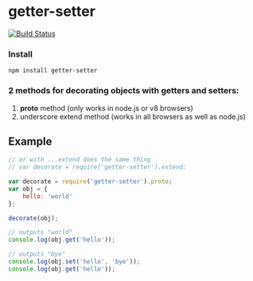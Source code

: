 # getter-setter

[![Build Status](https://secure.travis-ci.org/techjacker/getter-setter.png)](http://travis-ci.org/techjacker/getter-setter)

### Install
```Shell
npm install getter-setter
```

### 2 methods for decorating objects with getters and setters:
1. __proto__ method (only works in node.js or v8 browsers)
2. underscore extend method (works in all browsers as well as node.js)


## Example
```JavaScript
// or with ...extend does the same thing
// var decorate = require('getter-setter').extend;

var decorate = require('getter-setter').proto;
var obj = {
	hello: 'world'
};

decorate(obj);

// outputs "world"
console.log(obj.get('hello'));

// outputs "bye"
console.log(obj.set('hello', 'bye'));
console.log(obj.get('hello'));
```
